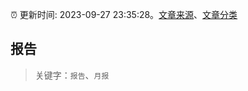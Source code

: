 :alarm_clock: 更新时间: 2023-09-27 23:35:28。[文章来源](/README.md)、[文章分类](/TAGS.md)

## 报告


> 关键字：`报告`、`月报`



